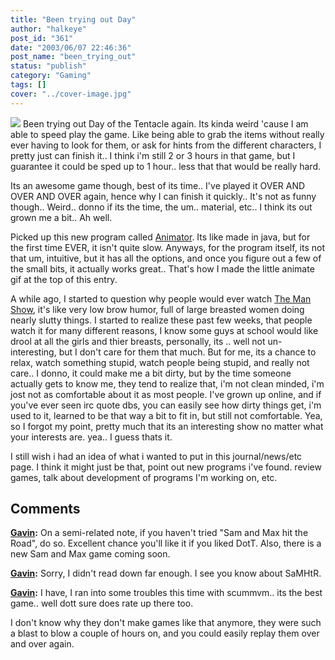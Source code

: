 ```yaml
---
title: "Been trying out Day"
author: "halkeye"
post_id: "361"
date: "2003/06/07 22:46:36"
post_name: "been_trying_out"
status: "publish"
category: "Gaming"
tags: []
cover: "../cover-image.jpg"
---
```


![](dott_surf_animate.thumb.gif) Been trying out Day of the Tentacle again. Its kinda weird 'cause I am able to speed play the game. Like being able to grab the items without really ever having to look for them, or ask for hints from the different characters, I pretty just can finish it.. I think i'm still 2 or 3 hours in that game, but I guarantee it could be sped up to 1 hour.. less that that would be really hard.

Its an awesome game though, best of its time.. I've played it OVER AND OVER AND OVER again, hence why I can finish it quickly.. It's not as funny though.. Weird.. donno if its the time, the um.. material, etc.. I think its out grown me a bit.. Ah well.

Picked up this new program called [Animator](https://download.com.com/3000-2186-909432.html?tag=lst-0-2). Its like made in java, but for the first time EVER, it isn't quite slow. Anyways, for the program itself, its not that um, intuitive, but it has all the options, and once you figure out a few of the small bits, it actually works great.. That's how I made the little animate gif at the top of this entry.

A while ago, I started to question why people would ever watch [The Man Show](https://us.imdb.com/Title?0202741), it's like very low brow humor, full of large breasted women doing nearly slutty things. I started to realize these past few weeks, that people watch it for many different reasons, I know some guys at school would like drool at all the girls and thier breasts, personally, its .. well not un-interesting, but I don't care for them that much. But for me, its a chance to relax, watch something stupid, watch people being stupid, and really not care.. I donno, it could make me a bit dirty, but by the time someone actually gets to know me, they tend to realize that, i'm not clean minded, i'm jost not as comfortable about it as most people. I've grown up online, and if you've ever seen irc quote dbs, you can easily see how dirty things get, i'm used to it, learned to be that way a bit to fit in, but still not comfortable.
Yea, so I forgot my point, pretty much that its an interesting show no matter what your interests are. yea.. I guess thats it.

I still wish i had an idea of what i wanted to put in this journal/news/etc page. I think it might just be that, point out new programs i've found. review games, talk about development of programs I'm working on, etc.

## Comments

**[Gavin](#24 "2003-06-16 18:35:56"):** On a semi-related note, if you haven't tried "Sam and Max hit the Road", do so. Excellent chance you'll like it if you liked DotT. Also, there is a new Sam and Max game coming soon.

**[Gavin](#25 "2003-06-16 18:37:54"):** Sorry, I didn't read down far enough. I see you know about SaMHtR.

**[Gavin](#26 "2003-06-16 18:43:25"):** I have, I ran into some troubles this time with scummvm.. its the best game.. well dott sure does rate up there too.

I don't know why they don't make games like that anymore, they were such a blast to blow a couple of hours on, and you could easily replay them over and over again.

